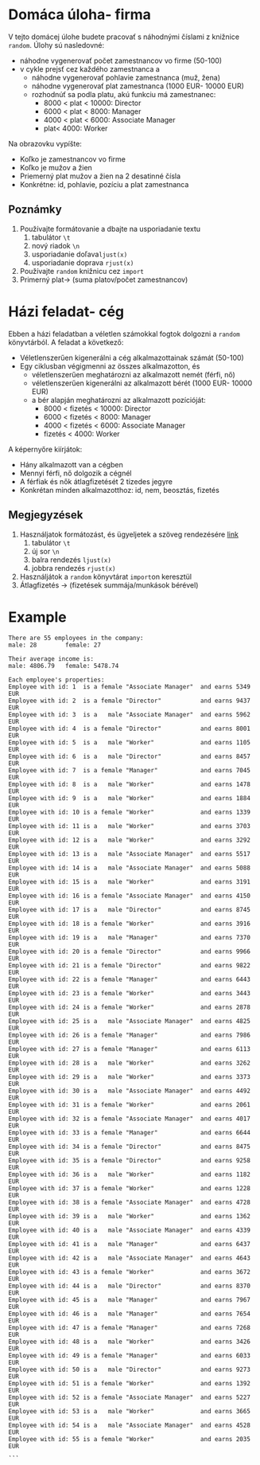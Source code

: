 
# Domáca úloha- firma
V tejto domácej úlohe budete pracovať s náhodnými číslami z knižnice `random`. Úlohy sú nasledovné:
- náhodne vygenerovať počet zamestnancov vo firme (50-100)
- v cykle prejsť cez každého zamestnanca a
	- náhodne vygenerovať pohlavie zamestnanca (muž, žena)
	- náhodne vygenerovať plat zamestnanca (1000 EUR- 10000 EUR)
	- rozhodnúť sa podla platu, akú funkciu má zamestnanec:
		- 8000 < plat < 10000: Director
		- 6000 < plat < 8000: Manager
		- 4000 < plat < 6000: Associate Manager
		- plat< 4000: Worker

Na obrazovku vypíšte:
- Koľko je zamestnancov vo firme
- Koľko je mužov a žien
- Priemerný plat mužov a žien na 2 desatinné čísla
- Konkrétne: id, pohlavie, pozíciu a plat zamestnanca 
## Poznámky
1. Používajte formátovanie a dbajte na usporiadanie textu 
	1. tabulátor `\t`
	2. nový riadok `\n`
	3. usporiadanie doľava`ljust(x)` 
	4. usporiadanie doprava `rjust(x)`
2. Používajte `random` knižnicu cez `import`
3. Primerný plat-> (suma platov/počet zamestnancov)

# Házi feladat- cég
Ebben a házi feladatban a véletlen számokkal fogtok dolgozni a `random` könyvtárból. A feladat a következő:
- Véletlenszerűen kigenerálni a cég alkalmazottainak számát (50-100)
- Egy ciklusban végigmenni az összes alkalmazotton, és 
	- véletlenszerűen meghatározni az alkalmazott nemét (férfi, nő)
	- véletlenszerűen kigenerálni az alkalmazott bérét (1000 EUR- 10000 EUR)
	- a bér alapján meghatározni az alkalmazott pozícióját:
		- 8000 < fizetés < 10000: Director
		- 6000 < fizetés < 8000: Manager
		- 4000 < fizetés < 6000: Associate Manager
		- fizetés < 4000: Worker

A képernyőre kiírjátok:
- Hány alkalmazott van a cégben
- Mennyi férfi, nő dolgozik a cégnél
- A férfiak és nők átlagfizetését 2 tizedes jegyre
- Konkrétan minden alkalmazotthoz: id, nem, beosztás, fizetés
## Megjegyzések
1. Használjatok formátozást, és ügyeljetek a szöveg rendezésére [link](https://github.com/tocee123/spskn_api_2/blob/main/!OnLessons/2022-11-04_01_string_functions.md#escape-characters)
	1. tabulátor `\t`
	2. új sor `\n`
	3. balra rendezés `ljust(x)` 
	4. jobbra rendezés `rjust(x)`
2. Használjátok a `random` könyvtárat `import`on keresztül
3. Átlagfizetés -> (fizetések summája/munkások bérével)

# Example
```
There are 55 employees in the company:
male: 28        female: 27

Their average income is:
male: 4806.79   female: 5478.74

Each employee's properties:
Employee with id: 1  is a female "Associate Manager"  and earns 5349 EUR
Employee with id: 2  is a female "Director"           and earns 9437 EUR
Employee with id: 3  is a   male "Associate Manager"  and earns 5962 EUR
Employee with id: 4  is a female "Director"           and earns 8001 EUR
Employee with id: 5  is a   male "Worker"             and earns 1105 EUR
Employee with id: 6  is a   male "Director"           and earns 8457 EUR
Employee with id: 7  is a female "Manager"            and earns 7045 EUR
Employee with id: 8  is a   male "Worker"             and earns 1478 EUR
Employee with id: 9  is a   male "Worker"             and earns 1884 EUR
Employee with id: 10 is a female "Worker"             and earns 1339 EUR
Employee with id: 11 is a   male "Worker"             and earns 3703 EUR
Employee with id: 12 is a   male "Worker"             and earns 3292 EUR
Employee with id: 13 is a   male "Associate Manager"  and earns 5517 EUR
Employee with id: 14 is a   male "Associate Manager"  and earns 5088 EUR
Employee with id: 15 is a   male "Worker"             and earns 3191 EUR
Employee with id: 16 is a female "Associate Manager"  and earns 4150 EUR
Employee with id: 17 is a   male "Director"           and earns 8745 EUR
Employee with id: 18 is a female "Worker"             and earns 3916 EUR
Employee with id: 19 is a   male "Manager"            and earns 7370 EUR
Employee with id: 20 is a female "Director"           and earns 9966 EUR
Employee with id: 21 is a female "Director"           and earns 9822 EUR
Employee with id: 22 is a female "Manager"            and earns 6443 EUR
Employee with id: 23 is a female "Worker"             and earns 3443 EUR
Employee with id: 24 is a female "Worker"             and earns 2878 EUR
Employee with id: 25 is a   male "Associate Manager"  and earns 4825 EUR
Employee with id: 26 is a female "Manager"            and earns 7986 EUR
Employee with id: 27 is a female "Manager"            and earns 6113 EUR
Employee with id: 28 is a   male "Worker"             and earns 3262 EUR
Employee with id: 29 is a   male "Worker"             and earns 3373 EUR
Employee with id: 30 is a   male "Associate Manager"  and earns 4492 EUR
Employee with id: 31 is a female "Worker"             and earns 2061 EUR
Employee with id: 32 is a female "Associate Manager"  and earns 4017 EUR
Employee with id: 33 is a female "Manager"            and earns 6644 EUR
Employee with id: 34 is a female "Director"           and earns 8475 EUR
Employee with id: 35 is a female "Director"           and earns 9258 EUR
Employee with id: 36 is a   male "Worker"             and earns 1182 EUR
Employee with id: 37 is a female "Worker"             and earns 1228 EUR
Employee with id: 38 is a female "Associate Manager"  and earns 4728 EUR
Employee with id: 39 is a   male "Worker"             and earns 1362 EUR
Employee with id: 40 is a   male "Associate Manager"  and earns 4339 EUR
Employee with id: 41 is a   male "Manager"            and earns 6437 EUR
Employee with id: 42 is a   male "Associate Manager"  and earns 4643 EUR
Employee with id: 43 is a female "Worker"             and earns 3672 EUR
Employee with id: 44 is a   male "Director"           and earns 8370 EUR
Employee with id: 45 is a   male "Manager"            and earns 7967 EUR
Employee with id: 46 is a   male "Manager"            and earns 7654 EUR
Employee with id: 47 is a female "Manager"            and earns 7268 EUR
Employee with id: 48 is a   male "Worker"             and earns 3426 EUR
Employee with id: 49 is a female "Manager"            and earns 6033 EUR
Employee with id: 50 is a   male "Director"           and earns 9273 EUR
Employee with id: 51 is a female "Worker"             and earns 1392 EUR
Employee with id: 52 is a female "Associate Manager"  and earns 5227 EUR
Employee with id: 53 is a   male "Worker"             and earns 3665 EUR
Employee with id: 54 is a   male "Associate Manager"  and earns 4528 EUR
Employee with id: 55 is a female "Worker"             and earns 2035 EUR
˛˛˛

